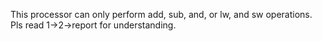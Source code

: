 This processor can only perform add, sub, and, or lw, and sw operations.
Pls read 1->2->report for understanding.
